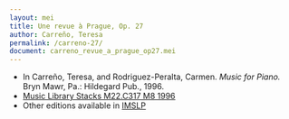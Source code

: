 ```yaml
---
layout: mei
title: Une revue à Prague, Op. 27
author: Carreño, Teresa
permalink: /carreno-27/
document: carreno_revue_a_prague_op27.mei
---
```


- In Carreño, Teresa, and Rodriguez-Peralta, Carmen. *Music for Piano.* Bryn Mawr, Pa.: Hildegard Pub., 1996.
- <a href="https://tufts-primo.hosted.exlibrisgroup.com/permalink/f/bnf7qa/01TUN_ALMA21113580720003851" target="_blank">Music Library Stacks M22.C317 M8 1996</a>
- Other editions available in <a href="https://imslp.org/wiki/Une_revue_%C3%A0_Prague%2C_Op.27_(Carre%C3%B1o%2C_Teresa)" target="_blank">IMSLP</a>
